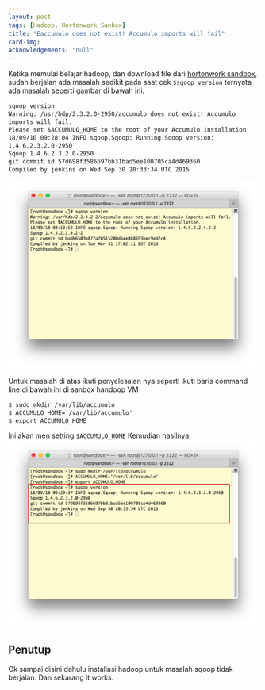 ```yaml
---
layout: post
tags: [Hadoop, Hortonwork Sanbox]
title: "Eaccumulo does not exist! Accumulo imports will fail"
card-img: 
acknowledgements: "null"
---
```



Ketika memulai belajar hadoop, dan download file dari <a href="https://hortonworks.com/products/sandbox/#install">hortonwork sandbox</a>, sudah berjalan ada masalah sedikit pada saat cek `$sqoop version` ternyata ada masalah seperti gambar di bawah ini.

```
sqoop version
Warning: /usr/hdp/2.3.2.0-2950/accumulo does not exist! Accumulo imports will fail.
Please set $ACCUMULO_HOME to the root of your Accumulo installation.
18/09/10 09:28:04 INFO sqoop.Sqoop: Running Sqoop version: 1.4.6.2.3.2.0-2950
Sqoop 1.4.6.2.3.2.0-2950
git commit id 57d698f3586697bb31bad5ee100705ca4d469360
Compiled by jenkins on Wed Sep 30 20:33:34 UTC 2015
```
![accumulo does not exist! Accumulo imports will fail](/img/post/001/sqoop-error.png)

Untuk masalah di atas ikuti penyelesaian nya seperti ikuti baris command line di bawah ini di sanbox handoop VM


```
$ sudo mkdir /var/lib/accumulo
$ ACCUMULO_HOME='/var/lib/accumulo'
$ export ACCUMULO_HOME
```
Ini akan men setting `$ACCUMULO_HOME` Kemudian hasilnya, 
![sqoop version](/img/post/001/sqoop.png)

## Penutup
Ok sampai disini dahulu installasi hadoop untuk masalah sqoop tidak berjalan. Dan sekarang it works.